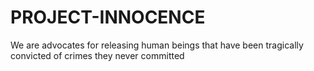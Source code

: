 # PROJECT-INNOCENCE
We are advocates for releasing human beings that have been tragically convicted of crimes they never committed
